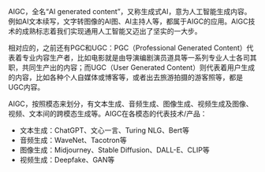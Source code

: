 AIGC，全名“AI generated content”，又称生成式AI，意为人工智能生成内容。例如AI文本续写，文字转图像的AI图、AI主持人等，都属于AIGC的应用。AIGC技术的成熟标志着我们实现通用人工智能又迈出了坚实的一大步。

相对应的，之前还有PGC和UGC：PGC（Professional Generated Content）代表着专业内容生产者，比如电影就是由导演编剧演员道具等一系列专业人士各司其职，共同生产出的内容；而UGC（User Generated Content）则代表着用户生成的内容，比如各种个人自媒体或博客等，或者出去旅游拍摄的游客照等，都是UGC内容。

AIGC，按照模态来划分，有文本生成、音频生成、图像生成、视频生成及图像、视频、文本间的跨模态生成等。AIGC在各模态的代表技术/产品：

- 文本生成：ChatGPT、文心一言、Turing NLG、Bert等
- 音频生成：WaveNet、Tacotron等
- 图像生成：Midjourney、Stable Diffusion、DALL-E、CLIP等
- 视频生成：Deepfake、GAN等
